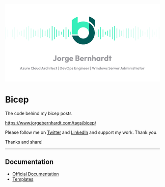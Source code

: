 ![logo](img/logo.png)
# Bicep
The code behind my bicep posts

https://www.jorgebernhardt.com/tags/bicep/

Please follow me on [Twitter](https://twitter.com/JorgeBernhardt) and [LinkedIn](https://www.linkedin.com/in/jorgebernhardt/) and support my work. Thank you.

Thanks and share!

---------------------------------
## Documentation

- [Official Documentation](https://learn.microsoft.com/en-us/azure/azure-resource-manager/bicep/file)
- [Templates](https://learn.microsoft.com/en-us/azure/templates/#bicep)
